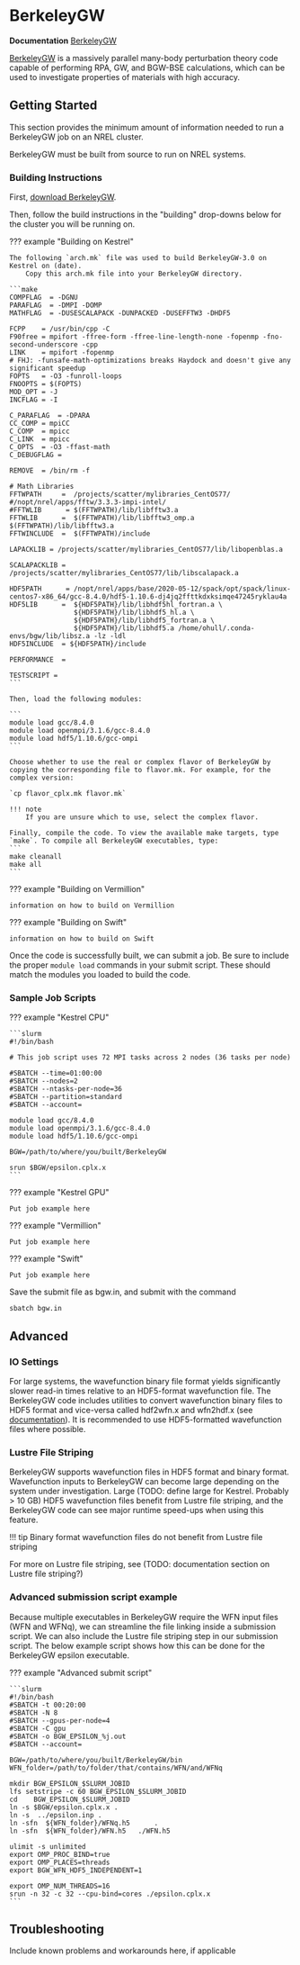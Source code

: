 # BerkeleyGW

**Documentation** [BerkeleyGW](https://berkeleygw.org/documentation/)

[BerkeleyGW](https://www.berkeleygw.org) is a massively parallel many-body perturbation theory code capable of performing RPA, GW, and BGW-BSE calculations, which can be used to investigate properties of materials with high accuracy.

## Getting Started

This section provides the minimum amount of information needed to run a BerkeleyGW job on an NREL cluster.

BerkeleyGW must be built from source to run on NREL systems.

### Building Instructions


First, [download BerkeleyGW](https://berkeleygw.org/download/).

Then, follow the build instructions in the "building" drop-downs below for the cluster you will be running on.

??? example "Building on Kestrel"

	The following `arch.mk` file was used to build BerkeleyGW-3.0 on Kestrel on (date).
        Copy this arch.mk file into your BerkeleyGW directory.
	
	```make
	COMPFLAG  = -DGNU
	PARAFLAG  = -DMPI -DOMP
	MATHFLAG  = -DUSESCALAPACK -DUNPACKED -DUSEFFTW3 -DHDF5
	
	FCPP    = /usr/bin/cpp -C
	F90free = mpifort -ffree-form -ffree-line-length-none -fopenmp -fno-second-underscore -cpp
	LINK    = mpifort -fopenmp
	# FHJ: -funsafe-math-optimizations breaks Haydock and doesn't give any significant speedup
	FOPTS   = -O3 -funroll-loops 
	FNOOPTS = $(FOPTS)
	MOD_OPT = -J  
	INCFLAG = -I
	
	C_PARAFLAG  = -DPARA
	CC_COMP = mpiCC
	C_COMP  = mpicc
	C_LINK  = mpicc
	C_OPTS  = -O3 -ffast-math
	C_DEBUGFLAG = 
	
	REMOVE  = /bin/rm -f
	
	# Math Libraries                                                                                                                                                                                            
	FFTWPATH     =  /projects/scatter/mylibraries_CentOS77/
	#/nopt/nrel/apps/fftw/3.3.3-impi-intel/
	#FFTWLIB      = $(FFTWPATH)/lib/libfftw3.a
	FFTWLIB      =  $(FFTWPATH)/lib/libfftw3_omp.a $(FFTWPATH)/lib/libfftw3.a
	FFTWINCLUDE  =  $(FFTWPATH)/include
	
	LAPACKLIB = /projects/scatter/mylibraries_CentOS77/lib/libopenblas.a
	
	SCALAPACKLIB = /projects/scatter/mylibraries_CentOS77/lib/libscalapack.a
	
	HDF5PATH      = /nopt/nrel/apps/base/2020-05-12/spack/opt/spack/linux-centos7-x86_64/gcc-8.4.0/hdf5-1.10.6-dj4jq2ffttkdxksimqe47245ryklau4a
	HDF5LIB      =  ${HDF5PATH}/lib/libhdf5hl_fortran.a \
	                ${HDF5PATH}/lib/libhdf5_hl.a \
	                ${HDF5PATH}/lib/libhdf5_fortran.a \
	                ${HDF5PATH}/lib/libhdf5.a /home/ohull/.conda-envs/bgw/lib/libsz.a -lz -ldl
	HDF5INCLUDE  = ${HDF5PATH}/include

	PERFORMANCE  =

	TESTSCRIPT = 
	```

	Then, load the following modules:

	```
	module load gcc/8.4.0
	module load openmpi/3.1.6/gcc-8.4.0
	module load hdf5/1.10.6/gcc-ompi
	```

	Choose whether to use the real or complex flavor of BerkeleyGW by copying the corresponding file to flavor.mk. For example, for the complex version:

	`cp flavor_cplx.mk flavor.mk`

	!!! note
		If you are unsure which to use, select the complex flavor.

	Finally, compile the code. To view the available make targets, type `make`. To compile all BerkeleyGW executables, type:
	```
	make cleanall
	make all
	```


??? example "Building on Vermillion"

	information on how to build on Vermillion

??? example "Building on Swift"

	information on how to build on Swift

Once the code is successfully built, we can submit a job. Be sure to include the proper `module load` commands in your submit script. These should match the modules you loaded to build the code.

### Sample Job Scripts

??? example "Kestrel CPU"

	```slurm
	#!/bin/bash

	# This job script uses 72 MPI tasks across 2 nodes (36 tasks per node)

	#SBATCH --time=01:00:00
	#SBATCH --nodes=2
	#SBATCH --ntasks-per-node=36
	#SBATCH --partition=standard
	#SBATCH --account=

	module load gcc/8.4.0
	module load openmpi/3.1.6/gcc-8.4.0
	module load hdf5/1.10.6/gcc-ompi

	BGW=/path/to/where/you/built/BerkeleyGW

	srun $BGW/epsilon.cplx.x
	```
		
??? example "Kestrel GPU"

	Put job example here

??? example "Vermillion"

	Put job example here

??? example "Swift"

	Put job example here


Save the submit file as bgw.in, and submit with the command

`sbatch bgw.in`

## Advanced

### IO Settings

For large systems, the wavefunction binary file format yields significantly slower read-in times relative to an HDF5-format wavefunction file. The BerkeleyGW code includes utilities to convert wavefunction binary files to HDF5 format and vice-versa called hdf2wfn.x and wfn2hdf.x (see [documentation](
http://manual.berkeleygw.org/3.0/meanfield-utilities/#wfn2hdfx)). It is recommended to use HDF5-formatted wavefunction files where possible.

### Lustre File Striping

BerkeleyGW supports wavefunction files in HDF5 format and binary format. Wavefunction inputs to BerkeleyGW can become large depending on the system under investigation. Large (TODO: define large for Kestrel. Probably > 10 GB) HDF5 wavefunction files benefit from Lustre file striping, and the BerkeleyGW code can see major runtime speed-ups when using this feature.

!!! tip
	Binary format wavefunction files do not benefit from Lustre file striping

For more on Lustre file striping, see (TODO: documentation section on Lustre file striping?)

### Advanced submission script example

Because multiple executables in BerkeleyGW require the WFN input files (WFN and WFNq), we can streamline the file linking inside a submission script. We can also include the Lustre file striping step in our submission script. The below example script shows how this can be done for the BerkeleyGW epsilon executable.

??? example "Advanced submit script"

	```slurm
	#!/bin/bash
	#SBATCH -t 00:20:00
	#SBATCH -N 8
	#SBATCH --gpus-per-node=4
	#SBATCH -C gpu
	#SBATCH -o BGW_EPSILON_%j.out
	#SBATCH --account=
	
	BGW=/path/to/where/you/built/BerkeleyGW/bin
	WFN_folder=/path/to/folder/that/contains/WFN/and/WFNq
	
	mkdir BGW_EPSILON_$SLURM_JOBID
	lfs setstripe -c 60 BGW_EPSILON_$SLURM_JOBID
	cd    BGW_EPSILON_$SLURM_JOBID
	ln -s $BGW/epsilon.cplx.x .
	ln -s  ../epsilon.inp .
	ln -sfn  ${WFN_folder}/WFNq.h5      .   
	ln -sfn  ${WFN_folder}/WFN.h5   ./WFN.h5
	
	ulimit -s unlimited
	export OMP_PROC_BIND=true
	export OMP_PLACES=threads
	export BGW_WFN_HDF5_INDEPENDENT=1
	
	export OMP_NUM_THREADS=16
	srun -n 32 -c 32 --cpu-bind=cores ./epsilon.cplx.x
	```

## Troubleshooting

Include known problems and workarounds here, if applicable

